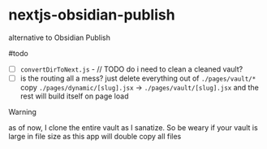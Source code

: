 # nextjs-obsidian-publish
alternative to Obsidian Publish

#todo 
- [ ] `convertDirToNext.js` - // TODO do i need to clean a cleaned vault?
- [ ] is the routing all a mess? just delete everything out of `./pages/vault/*` copy `./pages/dynamic/[slug].jsx` -> `./pages/vault/[slug].jsx` and the rest will build itself on page load

> [!warning]
> as of now, I clone the entire vault as I sanatize. So be weary if your vault is large in file size as this app will double copy all files 